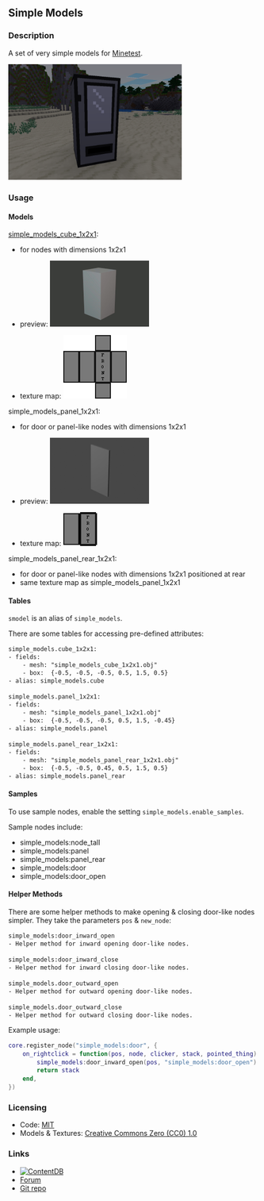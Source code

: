 
## Simple Models

### Description

A set of very simple models for [Minetest](https://www.minetest.net/).

<img src="screenshot.png" width="350px" />

### Usage

#### Models

[simple_models_cube_1x2x1](https://opengameart.org/node/129635):
- for nodes with dimensions 1x2x1

- preview:
  <img src="previews/cube_1x2x1_model.png" />

- texture map:
  <img src="textures/simple_models_sample_cube_1x2x1_map.png" />

simple_models_panel_1x2x1:
- for door or panel-like nodes with dimensions 1x2x1

- preview:
  <img src="previews/panel_1x2x1_model.png" />

- texture map:
  <img src="textures/simple_models_sample_panel_1x2x1_map.png" />

simple_models_panel_rear_1x2x1:
- for door or panel-like nodes with dimensions 1x2x1 positioned at rear
- same texture map as simple_models_panel_1x2x1

#### Tables

`smodel` is an alias of `simple_models`.

There are some tables for accessing pre-defined attributes:

```
simple_models.cube_1x2x1:
- fields:
	- mesh: "simple_models_cube_1x2x1.obj"
	- box:  {-0.5, -0.5, -0.5, 0.5, 1.5, 0.5}
- alias: simple_models.cube

simple_models.panel_1x2x1:
- fields:
	- mesh: "simple_models_panel_1x2x1.obj"
	- box:  {-0.5, -0.5, -0.5, 0.5, 1.5, -0.45}
- alias: simple_models.panel

simple_models.panel_rear_1x2x1:
- fields:
	- mesh: "simple_models_panel_rear_1x2x1.obj"
	- box:  {-0.5, -0.5, 0.45, 0.5, 1.5, 0.5}
- alias: simple_models.panel_rear
```

#### Samples

To use sample nodes, enable the setting `simple_models.enable_samples`.

Sample nodes include:
- simple_models:node_tall
- simple_models:panel
- simple_models:panel_rear
- simple_models:door
- simple_models:door_open

#### Helper Methods

There are some helper methods to make opening & closing door-like nodes simpler. They take the parameters `pos` & `new_node`:

```
simple_models:door_inward_open
- Helper method for inward opening door-like nodes.

simple_models:door_inward_close
- Helper method for inward closing door-like nodes.

simple_models.door_outward_open
- Helper method for outward opening door-like nodes.

simple_models.door_outward_close
- Helper method for outward closing door-like nodes.
```

Example usage:
```lua
core.register_node("simple_models:door", {
	on_rightclick = function(pos, node, clicker, stack, pointed_thing)
		simple_models:door_inward_open(pos, "simple_models:door_open")
		return stack
	end,
})
```

### Licensing

- Code: [MIT](LICENSE.txt)
- Models & Textures: [Creative Commons Zero (CC0) 1.0](https://creativecommons.org/publicdomain/zero/1.0/)

### Links

- [![ContentDB](https://content.minetest.net/packages/AntumDeluge/simple_models/shields/title/)](https://content.minetest.net/packages/AntumDeluge/simple_models/)
- [Forum](https://forum.minetest.net/viewtopic.php?t=27176)
- [Git repo](https://github.com/AntumMT/mod-simple_models)
